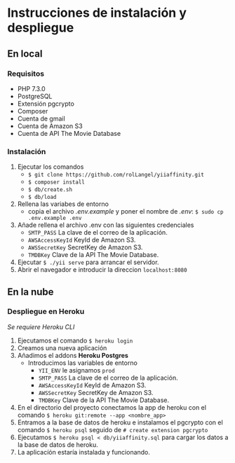 # Instrucciones de instalación y despliegue

## En local

### Requisitos
* PHP 7.3.0
* PostgreSQL
* Extensión pgcrypto
* Composer
* Cuenta de gmail
* Cuenta de Amazon S3
* Cuenta de API The Movie Database

### Instalación
1. Ejecutar los comandos
    * `$ git clone https://github.com/rolLangel/yiiaffinity.git`
    * `$ composer install`
    * `$ db/create.sh`
    * `$ db/load`
2. Rellena las variabes de entorno
    * copia el archivo *.env.example* y poner el nombre de *.env*:
        `$ sudo cp .env.example .env`
3. Añade rellena el archivo .env con las siguientes credenciales  
    * `SMTP_PASS` La clave de el correo de la aplicación.
    * `AWSAccessKeyId` KeyId de Amazon S3.
    * `AWSSecretKey` SecretKey de Amazon S3.
    * `TMDBKey` Clave de la API The Movie Database.
4. Ejecutar `$ ./yii serve` para arrancar el servidor.
5. Abrir el navegador e introducir la direccion `localhost:8080`

## En la nube

### Despliegue en Heroku
*Se requiere Heroku CLI*

1. Ejecutamos el comando `$ heroku login`
2. Creamos una nueva aplicación
3. Añadimos el addons **Heroku Postgres**
    * Introducimos las variables de entorno 
        * `YII_ENV` le asignamos `prod`
        * `SMTP_PASS` La clave de el correo de la aplicación.
        * `AWSAccessKeyId` KeyId de Amazon S3.
        * `AWSSecretKey` SecretKey de Amazon S3.
        * `TMDBKey` Clave de la API The Movie Database.
4. En el directorio del proyecto conectamos la app de heroku con el comando `$ heroku git:remote --app <nombre_app>`
5. Entramos a la base de datos de heroku e instalamos el pgcrypto con el comando `$ heroku psql` seguido de `# create extension pgcrypto`
6. Ejecutamos `$ heroku psql < db/yiiaffinity.sql` para cargar los  datos a la base de datos de heroku.
7. La aplicacíón estaría instalada y funcionando.
